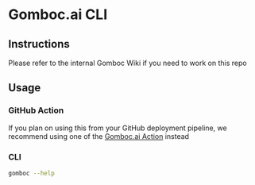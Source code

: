 # Gomboc.ai CLI


## Instructions

Please refer to the internal Gomboc Wiki if you need to work on this repo

## Usage

### GitHub Action

If you plan on using this from your GitHub deployment pipeline, we recommend using one of the [Gomboc.ai Action](https://github.com/Gomboc-AI/actions) instead

### CLI

```bash
gomboc --help
```